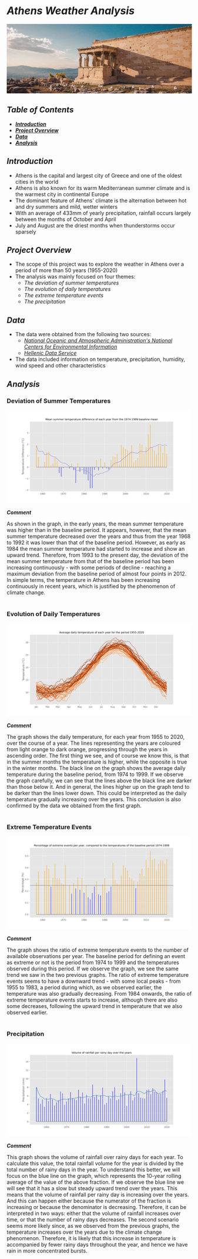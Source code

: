 # *Athens Weather Analysis*

![athens](./images/banner.jpg)

## *Table of Contents*
- [***Introduction***](#introduction)
- [***Project Overview***](#project-overview)
- [***Data***](#data)
- [***Analysis***](#analysis)

## *Introduction*

- Athens is the capital and largest city of Greece and one of the oldest cities in the world
- Athens is also known for its warm Mediterranean summer climate and is the warmest city in continental Europe
- The dominant feature of Athens' climate is the alternation between hot and dry summers and mild, wetter winters
- With an average of 433mm of yearly precipitation, rainfall occurs largely between the months of October and April
- July and August are the driest months when thunderstorms occur sparsely

## *Project Overview*

- The scope of this project was to explore the weather in Athens over a period of more than 50 years (1955-2020)
- The analysis was mainly focused on four themes:
  - *The deviation of summer temperatures*
  - *The evolution of daily temperatures*
  - *The extreme temperature events*
  - *The precipitation*

## *Data*

- The data were obtained from the following two sources:
  - [*National Oceanic and Atmospheric Administration's National Centers for Environmental Information*](https://www.ncdc.noaa.gov/cdo-web/search)
  - [*Hellenic Data Service*](https://data.hellenicdataservice.gr/dataset/66e1c19a-7b0e-456f-b465-b301a1130e3f)
- The data included information on temperature, precipitation, humidity, wind speed and other characteristics

## *Analysis*

### Deviation of Summer Temperatures

![Deviation of Summer Temperatures](./images/summer_temperatures.svg)

***Comment***

As shown in the graph, in the early years, the mean summer temperature was higher than in the baseline period. It appears, however, that the mean summer temperature decreased over the years and thus from the year 1968 to 1992 it was lower than that of the baseline period. However, as early as 1984 the mean summer temperature had started to increase and show an upward trend. Therefore, from 1993 to the present day, the deviation of the mean summer temperature from that of the baseline period has been increasing continuously - with some periods of decline - reaching a maximum deviation from the baseline period of almost four points in 2012. In simple terms, the temperature in Athens has been increasing continuously in recent years, which is justified by the phenomenon of climate change.
<br> <br>

### Evolution of Daily Temperatures

![Evolution of Daily Temperatures](./images/daily_temperatures.svg)

***Comment***

The graph shows the daily temperature, for each year from 1955 to 2020, over the course of a year. The lines representing the years are coloured from light orange to dark orange, progressing through the years in ascending order. The first thing we see, and of course we know this, is that in the summer months the temperature is higher, while the opposite is true in the winter months. The black line on the graph shows the average daily temperature during the baseline period, from 1974 to 1999. If we observe the graph carefully, we can see that the lines above the black line are darker than those below it. And in general, the lines higher up on the graph tend to be darker than the lines lower down. This could be interpreted as the daily temperature gradually increasing over the years. This conclusion is also confirmed by the data we obtained from the first graph.
<br> <br>

### Extreme Temperature Events

![Extreme Temperature Events](./images/extreme_events.svg)

***Comment***

The graph shows the ratio of extreme temperature events to the number of available observations per year. The baseline period for defining an event as extreme or not is the period from 1974 to 1999 and the temperatures observed during this period. If we observe the graph, we see the same trend we saw in the two previous graphs. The ratio of extreme temperature events seems to have a downward trend - with some local peaks - from 1955 to 1983, a period during which, as we observed earlier, the temperature was also gradually decreasing. From 1984 onwards, the ratio of extreme temperature events starts to increase, although there are also some decreases, following the upward trend in temperature that we also observed earlier.
<br> <br>

### Precipitation

![Precipitation](./images/precipitation.svg)

***Comment***

This graph shows the volume of rainfall over rainy days for each year. To calculate this value, the total rainfall volume for the year is divided by the total number of rainy days in the year. To understand this better, we will focus on the blue line on the graph, which represents the 10-year rolling average of the value of the above fraction. If we observe the blue line we will see that it has a slow but steady upward trend over the years. This means that the volume of rainfall per rainy day is increasing over the years. And this can happen either because the numerator of the fraction is increasing or because the denominator is decreasing. Therefore, it can be interpreted in two ways: either that the volume of rainfall increases over time, or that the number of rainy days decreases. The second scenario seems more likely since, as we observed from the previous graphs, the temperature increases over the years due to the climate change phenomenon. Therefore, it is likely that this increase in temperature is accompanied by fewer rainy days throughout the year, and hence we have rain in more concentrated bursts.
